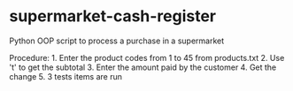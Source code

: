 # supermarket-cash-register
Python OOP script to process a purchase in a supermarket


Procedure:
    1. Enter the product codes from 1 to 45 from products.txt
    2. Use 't' to get the subtotal
    3. Enter the amount paid by the customer
    4. Get the change
    5. 3 tests items are run